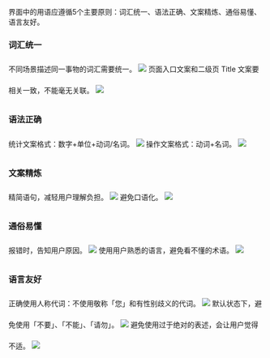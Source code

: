 
界面中的用语应遵循5个主要原则：词汇统一、语法正确、文案精炼、通俗易懂、语言友好。


### 词汇统一

<div style="line-height:3;width:width:90%">
  不同场景描述同一事物的词汇需要统一。
  <el-row :gutter="10">
    <el-col :span="24">
      <image src="./img/不同场景描述同一事物的词汇需要统一.jpg"></image>
    </el-col>
  </el-row>
  页面入口文案和二级页 Title 文案要相关一致，不能毫无关联。
  <el-row :gutter="10">
    <el-col :span="24">
      <image src="./img/页面入口文案和二级页Title文案要相关一致.jpg"></image>
    </el-col>
  </el-row>
</div>

### 语法正确

<div style="line-height:3;width:width:90%">
  统计文案格式：数字+单位+动词/名词。
  <el-row :gutter="10">
    <el-col :span="24">
      <image src="./img/统计文案格式.jpg"></image>
    </el-col>
  </el-row>
  操作文案格式：动词+名词。
  <el-row :gutter="10">
    <el-col :span="24">
      <image src="./img/操作文案格式.jpg"></image>
    </el-col>
  </el-row>
</div>

### 文案精炼

<div style="line-height:3;width:width:90%">
  精简语句，减轻用户理解负担。
  <el-row :gutter="10">
    <el-col :span="24">
      <image src="./img/精简语句.jpg"></image>
    </el-col>
  </el-row>
  避免口语化。
  <el-row :gutter="10">
    <el-col :span="24">
      <image src="./img/避免口语化.jpg"></image>
    </el-col>
  </el-row>
</div>

### 通俗易懂

<div style="line-height:3;width:width:90%">
  报错时，告知用户原因。
  <el-row :gutter="10">
    <el-col :span="24">
      <image src="./img/报错时.jpg"></image>
    </el-col>
  </el-row>
  使用用户熟悉的语言，避免看不懂的术语。
  <el-row :gutter="10">
    <el-col :span="24">
      <image src="./img/使用用户熟悉的语言.jpg"></image>
    </el-col>
  </el-row>
</div>

### 语言友好


<div style="line-height:3;width:width:90%">
  正确使用人称代词：不使用敬称「您」和有性别歧义的代词。
  <el-row :gutter="10">
    <el-col :span="24">
      <image src="./img/正确使用人称代词.jpg"></image>
    </el-col>
  </el-row>
  默认状态下，避免使用「不要」、「不能」、「请勿」。
  <el-row :gutter="10">
    <el-col :span="24">
      <image src="./img/避免使用不要.jpg"></image>
    </el-col>
  </el-row>
  避免使用过于绝对的表述，会让用户觉得不适。
  <el-row :gutter="10">
    <el-col :span="24">
      <image src="./img/避免使用过于绝对的表述.jpg"></image>
    </el-col>
  </el-row>
</div>
